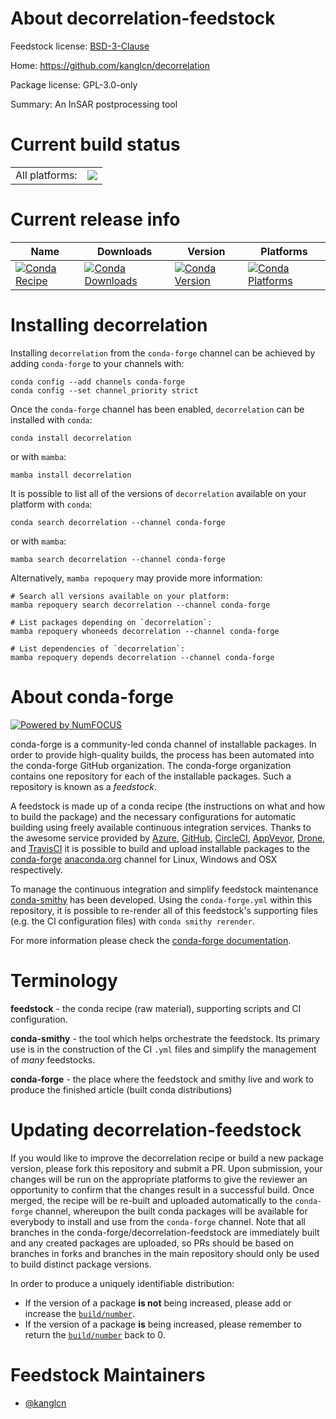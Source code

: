 About decorrelation-feedstock
=============================

Feedstock license: [BSD-3-Clause](https://github.com/conda-forge/decorrelation-feedstock/blob/main/LICENSE.txt)

Home: https://github.com/kanglcn/decorrelation

Package license: GPL-3.0-only

Summary: An InSAR postprocessing tool

Current build status
====================


<table><tr><td>All platforms:</td>
    <td>
      <a href="https://dev.azure.com/conda-forge/feedstock-builds/_build/latest?definitionId=18327&branchName=main">
        <img src="https://dev.azure.com/conda-forge/feedstock-builds/_apis/build/status/decorrelation-feedstock?branchName=main">
      </a>
    </td>
  </tr>
</table>

Current release info
====================

| Name | Downloads | Version | Platforms |
| --- | --- | --- | --- |
| [![Conda Recipe](https://img.shields.io/badge/recipe-decorrelation-green.svg)](https://anaconda.org/conda-forge/decorrelation) | [![Conda Downloads](https://img.shields.io/conda/dn/conda-forge/decorrelation.svg)](https://anaconda.org/conda-forge/decorrelation) | [![Conda Version](https://img.shields.io/conda/vn/conda-forge/decorrelation.svg)](https://anaconda.org/conda-forge/decorrelation) | [![Conda Platforms](https://img.shields.io/conda/pn/conda-forge/decorrelation.svg)](https://anaconda.org/conda-forge/decorrelation) |

Installing decorrelation
========================

Installing `decorrelation` from the `conda-forge` channel can be achieved by adding `conda-forge` to your channels with:

```
conda config --add channels conda-forge
conda config --set channel_priority strict
```

Once the `conda-forge` channel has been enabled, `decorrelation` can be installed with `conda`:

```
conda install decorrelation
```

or with `mamba`:

```
mamba install decorrelation
```

It is possible to list all of the versions of `decorrelation` available on your platform with `conda`:

```
conda search decorrelation --channel conda-forge
```

or with `mamba`:

```
mamba search decorrelation --channel conda-forge
```

Alternatively, `mamba repoquery` may provide more information:

```
# Search all versions available on your platform:
mamba repoquery search decorrelation --channel conda-forge

# List packages depending on `decorrelation`:
mamba repoquery whoneeds decorrelation --channel conda-forge

# List dependencies of `decorrelation`:
mamba repoquery depends decorrelation --channel conda-forge
```


About conda-forge
=================

[![Powered by
NumFOCUS](https://img.shields.io/badge/powered%20by-NumFOCUS-orange.svg?style=flat&colorA=E1523D&colorB=007D8A)](https://numfocus.org)

conda-forge is a community-led conda channel of installable packages.
In order to provide high-quality builds, the process has been automated into the
conda-forge GitHub organization. The conda-forge organization contains one repository
for each of the installable packages. Such a repository is known as a *feedstock*.

A feedstock is made up of a conda recipe (the instructions on what and how to build
the package) and the necessary configurations for automatic building using freely
available continuous integration services. Thanks to the awesome service provided by
[Azure](https://azure.microsoft.com/en-us/services/devops/), [GitHub](https://github.com/),
[CircleCI](https://circleci.com/), [AppVeyor](https://www.appveyor.com/),
[Drone](https://cloud.drone.io/welcome), and [TravisCI](https://travis-ci.com/)
it is possible to build and upload installable packages to the
[conda-forge](https://anaconda.org/conda-forge) [anaconda.org](https://anaconda.org/)
channel for Linux, Windows and OSX respectively.

To manage the continuous integration and simplify feedstock maintenance
[conda-smithy](https://github.com/conda-forge/conda-smithy) has been developed.
Using the ``conda-forge.yml`` within this repository, it is possible to re-render all of
this feedstock's supporting files (e.g. the CI configuration files) with ``conda smithy rerender``.

For more information please check the [conda-forge documentation](https://conda-forge.org/docs/).

Terminology
===========

**feedstock** - the conda recipe (raw material), supporting scripts and CI configuration.

**conda-smithy** - the tool which helps orchestrate the feedstock.
                   Its primary use is in the construction of the CI ``.yml`` files
                   and simplify the management of *many* feedstocks.

**conda-forge** - the place where the feedstock and smithy live and work to
                  produce the finished article (built conda distributions)


Updating decorrelation-feedstock
================================

If you would like to improve the decorrelation recipe or build a new
package version, please fork this repository and submit a PR. Upon submission,
your changes will be run on the appropriate platforms to give the reviewer an
opportunity to confirm that the changes result in a successful build. Once
merged, the recipe will be re-built and uploaded automatically to the
`conda-forge` channel, whereupon the built conda packages will be available for
everybody to install and use from the `conda-forge` channel.
Note that all branches in the conda-forge/decorrelation-feedstock are
immediately built and any created packages are uploaded, so PRs should be based
on branches in forks and branches in the main repository should only be used to
build distinct package versions.

In order to produce a uniquely identifiable distribution:
 * If the version of a package **is not** being increased, please add or increase
   the [``build/number``](https://docs.conda.io/projects/conda-build/en/latest/resources/define-metadata.html#build-number-and-string).
 * If the version of a package **is** being increased, please remember to return
   the [``build/number``](https://docs.conda.io/projects/conda-build/en/latest/resources/define-metadata.html#build-number-and-string)
   back to 0.

Feedstock Maintainers
=====================

* [@kanglcn](https://github.com/kanglcn/)

